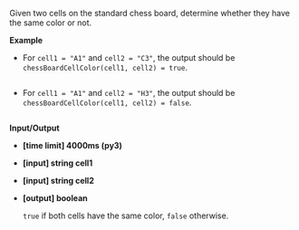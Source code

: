 <div class="markdown"><p>Given two cells on the standard chess board, determine whether they have the same color or not.</p>
<p><strong>Example</strong></p>
<ul>
<li>
<p>For <code>cell1 = "A1"</code> and <code>cell2 = "C3"</code>, the output should be<br>
<code>chessBoardCellColor(cell1, cell2) = true</code>.</p>
<p><img src="https://codefightsuserpics.s3.amazonaws.com/tasks/chessBoardCellColor/img/example1.png?_tm=1490451398494" alt=""></p>
</li>
<li>
<p>For <code>cell1 = "A1"</code> and <code>cell2 = "H3"</code>, the output should be<br>
<code>chessBoardCellColor(cell1, cell2) = false</code>.</p>
<p><img src="https://codefightsuserpics.s3.amazonaws.com/tasks/chessBoardCellColor/img/example2.png?_tm=1490451398630" alt=""></p>
</li>
</ul>
<p><strong>Input/Output</strong></p>
<ul>
<li><strong>[time limit] 4000ms (py3)</strong></li>
</ul>
<ul>
<li><strong>[input] string cell1</strong></li>
</ul>
<ul>
<li><strong>[input] string cell2</strong></li>
</ul>
<ul>
<li>
<p><strong>[output] boolean</strong></p>
<p><code>true</code> if both cells have the same color, <code>false</code> otherwise.</p>
</li>
</ul>
</div>